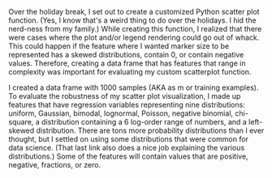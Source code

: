 Over the holiday break, I set out to create a customized Python scatter plot function. (Yes, I know that's a weird thing to do over the holidays. I hid the nerd-ness from my family.) While creating this function, I realized that there were cases where the plot and/or legend rendering could go out of whack. This could happen if the feature where I wanted marker size to be represented has a skewed distributions, contain 0, or contain negative values. Therefore, creating a data frame that has features that range in complexity was important for evaluating my custom scatterplot function.

I created a data frame with 1000 samples (AKA as m or training examples). To evaluate the robustness of my scatter plot visualization, I made up features that have regression variables representing nine distributions: uniform, Gaussian, bimodal, lognormal, Poisson, negative binomial, chi-square, a distribution containing a 6 log-order range of numbers, and a left-skewed distribution. There are tons more probability distributions than I ever thought, but I settled on using some distributions that were common for data science. (That last link also does a nice job explaining the various distributions.) Some of the features will contain values that are positive, negative, fractions, or zero.
